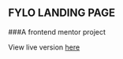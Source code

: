 ## FYLO LANDING PAGE

###A frontend mentor project


View live version [here](https://mrphemi.github.io/fylo_landing_page_two_column/#)
